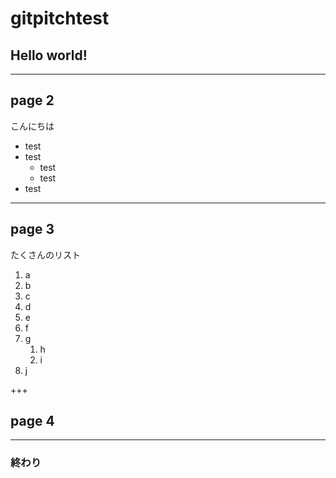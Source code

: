 # gitpitchtest

## Hello world!

---

## page 2
こんにちは
- test
- test
  - test
  - test
- test

---

## page 3

たくさんのリスト
1. a
1. b
1. c
1. d
1. e
1. f
1. g
    1. h
    1. i
1. j

+++

## page 4

---
### 終わり

